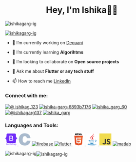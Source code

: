 <h1 align="center">Hey, I'm Ishika👨‍💻</h1>

<p align="left"> <img src="https://komarev.com/ghpvc/?username=ishikagarg-ig&label=Profile%20views&color=0e75b6&style=flat" alt="ishikagarg-ig" /> </p>

<p align="left"> <a href="https://github.com/ryo-ma/github-profile-trophy"><img src="https://github-profile-trophy.vercel.app/?username=ishikagarg-ig&theme=nord" alt="ishikagarg-ig" /></a> </p>

- 🔭 I’m currently working on [Dequani](https://dequani.com/)

- 🌱 I’m currently learning **Algorihtms**

- 👯 I’m looking to collaborate on **Open source projects**

- 💬 Ask me about **Flutter or any tech stuff**

- 📫 How to reach me [LinkedIn](https://www.linkedin.com/in/ishika-garg-6893b7176/)

<h3 align="left">Connect with me:</h3>
<p align="left">
<a href="https://twitter.com/@ ishikag_123" target="blank"><img align="center" src="https://cdn.jsdelivr.net/npm/simple-icons@3.0.1/icons/twitter.svg" alt="@ ishikag_123" height="30" width="40" /></a>
<a href="https://linkedin.com/in/ishika-garg-6893b7176" target="blank"><img align="center" src="https://cdn.jsdelivr.net/npm/simple-icons@3.0.1/icons/linkedin.svg" alt="ishika-garg-6893b7176" height="30" width="40" /></a>
<a href="https://www.codechef.com/users/ishika_garg_60" target="blank"><img align="center" src="https://cdn.jsdelivr.net/npm/simple-icons@3.1.0/icons/codechef.svg" alt="ishika_garg_60" height="30" width="40" /></a>
<a href="https://www.hackerrank.com/@ishikagarg137" target="blank"><img align="center" src="https://cdn.jsdelivr.net/npm/simple-icons@3.0.1/icons/hackerrank.svg" alt="@ishikagarg137" height="30" width="40" /></a>
<a href="https://www.leetcode.com/ishika_garg" target="blank"><img align="center" src="https://cdn.jsdelivr.net/npm/simple-icons@3.0.1/icons/leetcode.svg" alt="ishika_garg" height="30" width="40" /></a>
</p>

<h3 align="left">Languages and Tools:</h3>
<p align="left"> <a href="https://getbootstrap.com" target="_blank"> <img src="https://raw.githubusercontent.com/devicons/devicon/master/icons/bootstrap/bootstrap-plain-wordmark.svg" alt="bootstrap" width="40" height="40"/> </a> <a href="https://www.cprogramming.com/" target="_blank"> <img src="https://raw.githubusercontent.com/devicons/devicon/master/icons/c/c-original.svg" alt="c" width="40" height="40"/> </a> <a href="https://firebase.google.com/" target="_blank"> <img src="https://www.vectorlogo.zone/logos/firebase/firebase-icon.svg" alt="firebase" width="40" height="40"/> </a> <a href="https://flutter.dev" target="_blank"> <img src="https://www.vectorlogo.zone/logos/flutterio/flutterio-icon.svg" alt="flutter" width="40" height="40"/> </a> <a href="https://www.w3.org/html/" target="_blank"> <img src="https://raw.githubusercontent.com/devicons/devicon/master/icons/html5/html5-original-wordmark.svg" alt="html5" width="40" height="40"/> </a> <a href="https://www.java.com" target="_blank"> <img src="https://raw.githubusercontent.com/devicons/devicon/master/icons/java/java-original.svg" alt="java" width="40" height="40"/> </a> <a href="https://developer.mozilla.org/en-US/docs/Web/JavaScript" target="_blank"> <img src="https://raw.githubusercontent.com/devicons/devicon/master/icons/javascript/javascript-original.svg" alt="javascript" width="40" height="40"/> </a> <a href="https://www.mathworks.com/" target="_blank"> <img src="https://raw.githubusercontent.com/simple-icons/simple-icons/master/icons/mathworks.svg" alt="matlab" width="40" height="40"/> </a> </p>

<p><img align="left" src="https://github-readme-stats.vercel.app/api/top-langs?username=ishikagarg-ig&show_icons=true&locale=en&layout=compact" alt="ishikagarg-ig" /></p>

<p><img align="center" src="https://github-readme-stats.vercel.app/api?username=ishikagarg-ig&count_private=true&show_icons=true&locale=en" alt="ishikagarg-ig" /></p>
